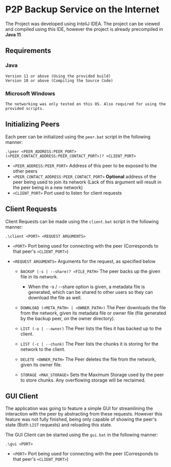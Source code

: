 # P2P Backup Service on the Internet

The Project was developed using InteliJ IDEA. The project can be viewed and compiled using this IDE, 
however the project is already precompiled in **Java 11**.

## Requirements
### Java 
    Version 11 or above (Using the provided build)
    Version 10 or above (Compiling the Source Code)

### Microsoft Windows 
    The networking was only tested on this OS. Also required for using the provided scripts.

## Initializing Peers
Each peer can be initialized using the `peer.bat` script in the following manner:

`.\peer <PEER_ADDRESS:PEER_PORT> (<PEER_CONTACT_ADDRESS:PEER_CONTACT_PORT>)? <CLIENT_PORT>`

- `<PEER_ADDRESS:PEER_PORT>` Address of this peer to be exposed to the other peers
- `<PEER_CONTACT_ADDRESS:PEER_CONTACT_PORT>` **Optional** address of the peer being used to join 
its network (Lack of this argument will result in the peer being in a new network)
- `<CLIENT_PORT>` Port used to listen for client requests

## Client Requests
Client Requests can be made using the `client.bat` script in the following manner:

`.\client <PORT> <REQUEST ARGUMENTS>`

- `<PORT>` Port being used for connecting with the peer (Corresponds to that peer's `<CLIENT_PORT>`)

- `<REQUEST ARGUMENTS>` Arguments for the request, as specified below
    - `BACKUP (-s | --share)? <FILE_PATH>` The peer backs up the given file in its network.

        - When the -s / --share option is given, a metadata file is generated, which can be 
        shared to other users so they can download the file as well.

    - `DOWNLOAD (<META_PATH> | <OWNER_PATH>)`
     The Peer downloads the file from the network, given its metadata file or owner file 
     (file generated by the backup peer, on the owner directory).

    - `LIST (-o | --owner)` The Peer lists the files it has backed up to the client.

    - `LIST (-c | --chunk)` The Peer lists the chunks it is storing for the network to the client.

    - `DELETE <OWNER_PATH>` The Peer deletes the file from the network, given its owner file.
      
    - `STORAGE <MAX_STORAGE>` Sets the Maximum Storage used by the peer to store chunks. Any 
    overflowing storage will be reclaimed.

## GUI Client
The application was going to feature a simple GUI for streamlining the interaction with the peer
by abstracting from these requests. However this feature was not fully finished, being only capable
of showing the peer's state (Both `LIST` requests) and reloading this state.

The GUI Client can be started using the `gui.bat` in the following manner:

`.\gui <PORT>`

- `<PORT>` Port being used for connecting with the peer (Corresponds to that peer's `<CLIENT_PORT>`)
